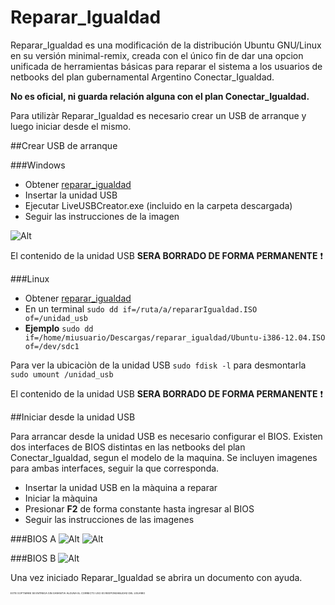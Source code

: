 Reparar_Igualdad
=================

Reparar_Igualdad es una modificación de la distribución Ubuntu GNU/Linux en su versión minimal-remix, creada con el único fin de dar una opcion unificada de herramientas básicas para reparar el sistema a los usuarios de netbooks del plan gubernamental Argentino Conectar_Igualdad. 

**No es oficial, ni guarda relación alguna con el plan Conectar_Igualdad.** 

Para utilizàr Reparar_Igualdad es necesario crear un USB de arranque y luego iniciar desde el mismo.

##Crear USB de arranque

###Windows

- Obtener [reparar_igualdad](http://sourceforge.com)
- Insertar la unidad USB
- Ejecutar LiveUSBCreator.exe (incluido en la carpeta descargada)
- Seguir las instrucciones de la imagen

![Alt](http://fotos.subefotos.com/eec7573e5be02945390e7e1a8cabc6f7o.png)

El contenido de la unidad USB **SERA BORRADO DE FORMA PERMANENTE** :exclamation:

###Linux

- Obtener [reparar_igualdad](http://sourceforge.com)
- En un terminal `sudo dd if=/ruta/a/repararIgualdad.ISO  of=/unidad_usb`
- **Ejemplo** `sudo dd if=/home/miusuario/Descargas/reparar_igualdad/Ubuntu-i386-12.04.ISO  of=/dev/sdc1`

Para ver la ubicaciòn de la unidad USB `sudo fdisk -l` para desmontarla `sudo umount /unidad_usb`
  
El contenido de la unidad USB **SERA BORRADO DE FORMA PERMANENTE** :exclamation:

##Iniciar desde la unidad USB

Para arrancar desde la unidad USB es necesario configurar el BIOS. Existen dos interfaces de BIOS distintas en las netbooks del plan Conectar_Igualdad, segun el modelo de la maquina. Se incluyen imagenes para ambas interfaces, seguir la que corresponda.

- Insertar la unidad USB en la màquina a reparar
- Iniciar la màquina
- Presionar **F2** de forma constante hasta ingresar al BIOS
- Seguir las instrucciones de las imagenes 

###BIOS A
![Alt](http://fotos.subefotos.com/d38264e83658e9aabd79f313c07bac8bo.png)
![Alt](http://fotos.subefotos.com/a58649e564a5233266e6eb66b41d605fo.png)

###BIOS B
![Alt](http://fotos.subefotos.com/d93ae1ef4c2654614003d8f7a037ad5fo.png)

Una vez iniciado Reparar_Igualdad se abrira un documento con ayuda. 

<p style="font-size:4">ESTE SOFTWARE SE ENTREGA SIN GARANTIA ALGUNA EL CORRECTO USO ES RESPONSABLIDAD DEL USUARIO<p/>    
